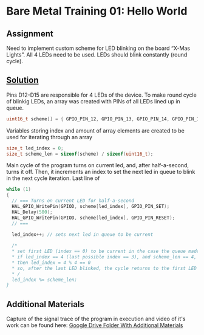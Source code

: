# Bare Metal Training 01: Hello World

## Assignment
Need to implement custom scheme for LED blinking on the board “X-Mas Lights”.
All 4 LEDs need to be used.
LEDs should blink constantly (round cycle).
   
## [Solution](Core/Src/main.c)
Pins D12-D15 are responsible for 4 LEDs of the device.
To make round cycle of blinkig LEDs, an array was created with PINs of all LEDs lined up in queue. 
```c
uint16_t scheme[] = { GPIO_PIN_12, GPIO_PIN_13, GPIO_PIN_14, GPIO_PIN_15 };
```
Variables storing index and amount of array elements are created to be used for iterating through an array
```c
size_t led_index = 0;
size_t scheme_len = sizeof(scheme) / sizeof(uint16_t);
```

Main cycle of the program turns on current led, and, after half-a-second, turns it off.
Then, it increments an index to set the next led in queue to blink in the next cycle iteration.
Last line of 
```c
while (1)
{
  // === Turns on current LED for half-a-second
  HAL_GPIO_WritePin(GPIOD, scheme[led_index], GPIO_PIN_SET);
  HAL_Delay(500);
  HAL_GPIO_WritePin(GPIOD, scheme[led_index], GPIO_PIN_RESET);
  // ===
  
  led_index++; // sets next led in queue to be current 

  /* 
  * set first LED (index == 0) to be current in the case the queue made a full cycle 
  * if led_index == 4 (last possible index == 3), and scheme_len == 4, 
  * then led_index = 4 % 4 == 0
  * so, after the last LED blinked, the cycle returns to the first LED
  * /
  led_index %= scheme_len; 
}
```

## Additional Materials
Capture of the signal trace of the program in execution and video of it's work can be found here:
[Google Drive Folder With Additional Materials](https://drive.google.com/drive/folders/13FWfMYV8YhLMWUgaIcAt2L-L_YFgmlWL?usp=share_link)
